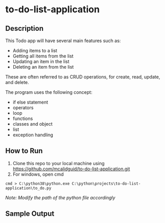 # to-do-list-application

## Description
This Todo app will have several main features such as:
* Adding items to a list
* Getting all items from the list
* Updating an item in the list
* Deleting an item from the list

These are often referred to as CRUD operations, for create, read, update, and delete.

The program uses the following concept:
* if else statement
* operators
* loop
* functions
* classes and object
* list
* exception handling

## How to Run
1. Clone this repo to your local machine using https://github.com/mcalidguid/to-do-list-application.git
2. For windows, open cmd
```
cmd > C:\python38\python.exe C:\python\projects\to-do-list-application\to_do.py
```
_Note: Modify the path of the python file accordingly_

## Sample Output
```

```
